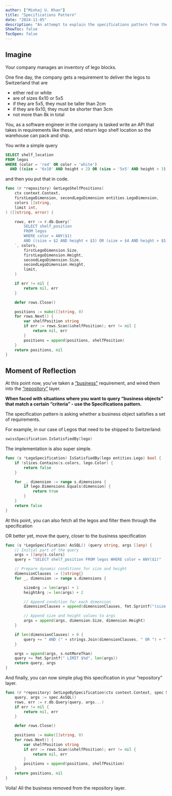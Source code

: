 ```yaml
---
author: ["Minhaj U. Khan"]
title: "Specifications Pattern"
date: "2024-11-05"
description: "An attempt to explain the specifications pattern from the Domain Driven Design Book"
ShowToc: false
TocOpen: false
---
```


## Imagine
Your company manages an inventory of lego blocks. 

One fine day, the company gets a requirement to deliver the legos to Switzerland that are

- either red or white
- are of sizes 6x10 or 5x5
- if they are 5x5, they must be taller than 2cm
- if they are 6x10, they must be shorter than 3cm
- not more than 8k in total

You, as a software engineer in the company is tasked write an API that takes in requirements like these, and return lego shelf location so the warehouse can pack and ship.

You write a simple query

```sql
SELECT shelf_location
FROM legos
WHERE (color = 'red' OR color = 'white')
  AND ((size = '6x10' AND height < 2) OR (size = '5x5' AND height > 3)) LIMIT 8000;
```

and then you put that in code.

```go
func (r *repository) GetLegoShelfPositions(
	ctx context.Context,
	firstLegoDimension, secondLegoDimension entities.LegoDimension,
	colors []string,
	limit int,
) ([]string, error) {

	rows, err := r.db.Query(`
		SELECT shelf_position
		FROM legos
		WHERE color = ANY($1) 
		AND ((size = $2 AND height < $3) OR (size = $4 AND height > $5)) LIMIT $6
	`, colors,
		firstLegoDimension.Size,
		firstLegoDimension.Height,
		secondLegoDimension.Size,
		secondLegoDimension.Height,
		limit,
	)

	if err != nil {
		return nil, err
	}

	defer rows.Close()

	positions := make([]string, 0)
	for rows.Next() {
		var shelfPosition string
		if err := rows.Scan(&shelfPosition); err != nil {
			return nil, err
		}
		positions = append(positions, shelfPosition)
	}
	return positions, nil
}

```

## Moment of Reflection

At this point now, you’ve taken a [“business”](https://thecodest.co/dictionary/business-logic-layer/) requirement, and wired them into the [“repository”](https://medium.com/@pererikbergman/repository-design-pattern-e28c0f3e4a30) layer. 

**When faced with situations where you want to query “business objects” that match a certain “criteria” - use the Specifications pattern.**

The specification pattern is asking whether a business object satisfies a set of requirements.

For example, in our case of Legos that need to be shipped to Switzerland:

```go
swissSpecification.IsSatisfiedBy(lego)
```

The implementation is also super simple.

```go
func (s *LegoSpecification) IsSatisfiedBy(lego entities.Lego) bool {
	if !slices.Contains(s.colors, lego.Color) {
		return false
	}

	for _, dimension := range s.dimensions {
		if lego.Dimensions.Equals(dimension) {
			return true
		}
	}
	return false
}
```

At this point, you can also fetch all the legos and filter them through
the specification

OR better yet, move the query, closer to the business specification

```go
func (s *LegoSpecification) AsSQL() (query string, args []any) {
	// Initial part of the query
	args = []any{s.colors} 
	query = "SELECT shelf_position FROM legos WHERE color = ANY($1)"

	// Prepare dynamic conditions for size and height
	dimensionClauses := []string{}
	for _, dimension := range s.dimensions {

		sizeArg := len(args) + 1
		heightArg := len(args) + 2

		// Append condition for each dimension
		dimensionClauses = append(dimensionClauses, fmt.Sprintf("(size = $%d AND height < $%d)", sizeArg, heightArg))

		// Append size and height values to args
		args = append(args, dimension.Size, dimension.Height)
	}

	if len(dimensionClauses) > 0 {
		query += " AND (" + strings.Join(dimensionClauses, " OR ") + ")"
	}

	args = append(args, s.notMoreThan)
	query += fmt.Sprintf(" LIMIT $%d", len(args))
	return query, args
}

```

And finally, you can now simple plug this specification in your “repository” layer.

```go
func (r *repository) GetLogoBySpecification(ctx context.Context, spec Specification[Lego]) ([]string, error) {
	query, args := spec.AsSQL()
	rows, err := r.db.Query(query, args...)
	if err != nil {
		return nil, err
	}

	defer rows.Close()

	positions := make([]string, 0)
	for rows.Next() {
		var shelfPosition string
		if err := rows.Scan(&shelfPosition); err != nil {
			return nil, err
		}
		positions = append(positions, shelfPosition)
	}
	return positions, nil
}
```

Voila! All the business removed from the repository layer.